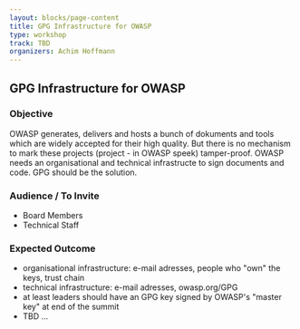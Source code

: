 ```yaml
---
layout: blocks/page-content
title: GPG Infrastructure for OWASP
type: workshop
track: TBD
organizers: Achim Hoffmann
---
```


## GPG Infrastructure for OWASP

### Objective

OWASP generates, delivers and hosts a bunch of dokuments and tools which are widely accepted for their high quality. But there is no mechanism to mark these projects (project - in OWASP speek) tamper-proof.
OWASP needs an organisational and technical infrastructe to sign documents and code. GPG should be the solution.

### Audience / To Invite

* Board Members
* Technical Staff

### Expected Outcome

* organisational infrastructure: e-mail adresses, people who "own" the keys, trust chain
* technical infrastructure: e-mail adresses, owasp.org/GPG
* at least leaders should have an GPG key signed by OWASP's "master key" at end of the summit
* TBD …
